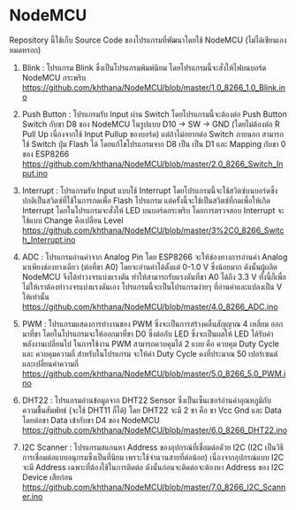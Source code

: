 # NodeMCU

Repository นี้ใช้เก็บ Source Code ของโปรแกรมที่พัฒนาโดยใช้ NodeMCU (ไม่ได้เขียนเองหมดหรอก)

1. Blink : โปรแกรม Blink ซึ่งเป็นโปรแกรมพิมพ์นิยม โดยโปรแกรมนี้จะสั่งให้ไฟบนบอร์ด NodeMCU กระพริบ<br>
   https://github.com/khthana/NodeMCU/blob/master/1.0_8266_1.0_Blink.ino

2. Push Button : โปรแกรมรับ Input ผ่าน Switch โดยโปรแกรมนี้จะต้องต่อ Push Button Switch กับขา D8 ของ NodeMCU ในรูปแบบ D10 -> SW -> GND (โดยไม่ต้องต่อ R Pull Up เนื่องจากใช้ Input Pullup ของบอร์ด) แต่ถ้าไม่อยากต่อ Switch ภายนอก สามารถใช้ Switch ปุ่ม Flash ได้ โดยแก้ไขโปรแกรมจาก D8 เป็น เป็น D1 และ Mapping กับขา 0 ของ ESP8266<br>
   https://github.com/khthana/NodeMCU/blob/master/2.0_8266_Switch_Input.ino
   
3. Interrupt : โปรแกรมรับ Input แบบใช้ Interrupt โดยโปรแกรมนี้จะใช้สวิตซ์บนบอร์ดซึ่งปกติเป็นสวิตซ์ที่ใช้ในการกดเพื่อ Flash โปรแกรม แต่ครั้งนี้จะใช้เป็นสวิตซ์ที่กดเพื่อให้เกิด Interrupt โดยในโปรแกรมจะสั่งให้ LED บนบอร์ดกระพริบ โดยการตรวจสอบ Interrupt จะใช้แบบ Change คือเปลี่ยน Level <br>
   https://github.com/khthana/NodeMCU/blob/master/3%2C0_8266_Switch_Interrupt.ino
   
4. ADC : โปรแกรมอ่านค่าจาก Analog Pin โดย ESP8266 จะให้ช่องทางการอ่านค่า Analog มาเพียงช่องทางเดียว (ต่อที่ขา A0) โดยจะอ่านค่าได้ตั้งแต่ 0-1.0 V ซึ่งน้อยมาก ดังนั้นผู้ผลิต NodeMCU จึงได้ทำวงจรแบ่งแรงดัน ทำให้สามารถรับแรงดันที่ขา A0 ได้ถึง 3.3 V ทั้งนี้ก็เพื่อไม่ให้เราต้องทำวงจรแบ่งแรงดันเอง โปรแกรมนี้จะเป็นโปรแกรมง่ายๆ ที่อ่านค่าและแปลงเป็น V ให้เท่านั้น <br>
    https://github.com/khthana/NodeMCU/blob/master/4.0_8266_ADC.ino
    
5. PWM : โปรแกรมแสดงการทำงานของ PWM ซึ่งจะเป็นการสร้างคลื่นสัญญาณ 4 เหลี่ยม ออกมาที่ขา โดยในโปรแกรมจะให้ออกมาที่ขา D0 ซึ่งต่อกับ LED ซึ่งจะเป็นผลให้ LED ได้รับค่าพลังงานเปลี่ยนไป ในการใช้งาน PWM สามารถควบคุมได้ 2 แบบ คือ ควบคุม Duty Cycle และ ควบคุมความถี่ สำหรับในโปรแกรม จะให้ค่า Duty Cycle คงที่ประมาณ 50 เปอร์เซนต์ และเปลี่ยนค่าความถี่ <br>
    https://github.com/khthana/NodeMCU/blob/master/5.0_8266_5.0_PWM.ino

6. DHT22 : โปรแกรมอ่านข้อมูลจาก DHT22 Sensor ซึ่งเป็นเซ็นเซอร์อ่านค่าอุณหภูมิกับความชื้นสัมพัทธ์ (จะใช้ DHT11 ก็ได้) โดย DHT22 จะมี 2 ขา คือ ขา Vcc Gnd และ Data โดยต่อขา Data เข้ากับขา D4 ของ NodeMCU<br>
   https://github.com/khthana/NodeMCU/blob/master/6.0_8266_DHT22.ino
   
7. I2C Scanner : โปรแกรมสแกนหา Address ของอุปกรณ์ที่เชื่อมต่อดัวย I2C (I2C เป็นวิธีการเชื่อมต่อแบบอนุกรมซึ่งเป็นที่นิยม เพราะใช้จำนวนสายที่ต่อน้อย) เนื่องจากอุปกรณ์แบบ I2C จะมี Address เฉพาะที่ต้องใช้ในการติดต่อ ดังนั้นก่อนจะติดต่อจะต้องหา Address ของ I2C Device เสียก่อน <br>
   https://github.com/khthana/NodeMCU/blob/master/7.0_8266_I2C_Scanner.ino
    
    


